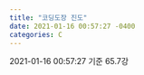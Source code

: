 ```yaml
---
title: "코딩도장 진도"
date: 2021-01-16 00:57:27 -0400
categories: C
---
```


2021-01-16 00:57:27 기준
65.7강
